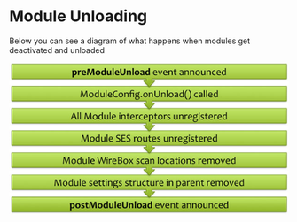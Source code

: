 # Module Unloading

Below you can see a diagram of what happens when modules get deactivated and unloaded

![](../../../.gitbook/assets/ModulesUnload.jpg)
